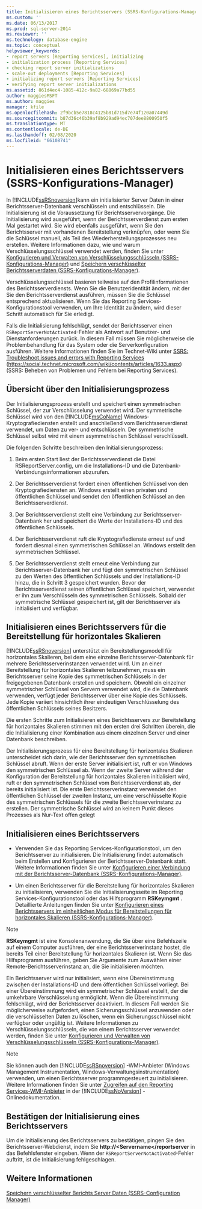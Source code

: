```yaml
---
title: Initialisieren eines Berichtsservers (SSRS-Konfigurations-Manager) | Microsoft-Dokumentation
ms.custom: ''
ms.date: 06/13/2017
ms.prod: sql-server-2014
ms.reviewer: ''
ms.technology: database-engine
ms.topic: conceptual
helpviewer_keywords:
- report servers [Reporting Services], initializing
- initialization process [Reporting Services]
- checking report server initializations
- scale-out deployments [Reporting Services]
- initializing report servers [Reporting Services]
- verifying report server initializations
ms.assetid: 861d4ec4-1085-412c-9a82-68869a77bd55
author: maggiesMSFT
ms.author: maggies
manager: kfile
ms.openlocfilehash: 2f9bcb5e7818c4125b81d715d7e74f120a07449d
ms.sourcegitcommit: b87d36c46b39af8b929ad94ec707dee8800950f5
ms.translationtype: MT
ms.contentlocale: de-DE
ms.lasthandoff: 02/08/2020
ms.locfileid: "66108741"
---
```

# <a name="initialize-a-report-server-ssrs-configuration-manager"></a>Initialisieren eines Berichtsservers (SSRS-Konfigurations-Manager)
  In [!INCLUDE[ssRSnoversion](../../includes/ssrsnoversion-md.md)]kann ein initialisierter Server Daten in einer Berichtsserver-Datenbank verschlüsseln und entschlüsseln. Die Initialisierung ist die Voraussetzung für Berichtsservervorgänge. Die Initialisierung wird ausgeführt, wenn der Berichtsserverdienst zum ersten Mal gestartet wird. Sie wird ebenfalls ausgeführt, wenn Sie den Berichtsserver mit vorhandenen Bereitstellung verknüpfen, oder wenn Sie die Schlüssel manuell, als Teil des Wiederherstellungsprozesses neu erstellen. Weitere Informationen dazu, wie und warum Verschlüsselungsschlüssel verwendet werden, finden Sie unter [Konfigurieren und Verwalten von Verschlüsselungsschlüsseln (SSRS-Konfigurations-Manager)](ssrs-encryption-keys-manage-encryption-keys.md) und [Speichern verschlüsselter Berichtsserverdaten (SSRS-Konfigurations-Manager)](ssrs-encryption-keys-store-encrypted-report-server-data.md).  
  
 Verschlüsselungsschlüssel basieren teilweise auf den Profilinformationen des Berichtsserverdiensts. Wenn Sie die Benutzeridentität ändern, mit der Sie den Berichtsserverdienst ausführen, müssen Sie die Schlüssel entsprechend aktualisieren. Wenn Sie das Reporting Services-Konfigurationstool verwenden, um Ihre Identität zu ändern, wird dieser Schritt automatisch für Sie erledigt.  
  
 Falls die Initialisierung fehlschlägt, sendet der Berichtsserver einen `RSReportServerNotActivated`-Fehler als Antwort auf Benutzer- und Dienstanforderungen zurück. In diesem Fall müssen Sie möglicherweise die Problembehandlung für das System oder die Serverkonfiguration ausführen. Weitere Informationen finden Sie im Technet-Wiki unter [SSRS: Troubleshoot issues and errors with Reporting Services](https://social.technet.microsoft.com/wiki/contents/articles/1633.aspx) (https://social.technet.microsoft.com/wiki/contents/articles/1633.aspx) (SSRS: Beheben von Problemen und Fehlern bei Reporting Services).  
  
## <a name="overview-of-the-initialization-process"></a>Übersicht über den Initialisierungsprozess  
 Der Initialisierungsprozess erstellt und speichert einen symmetrischen Schlüssel, der zur Verschlüsselung verwendet wird. Der symmetrische Schlüssel wird von den [!INCLUDE[msCoName](../../includes/msconame-md.md)] Windows-Kryptografiediensten erstellt und anschließend vom Berichtsserverdienst verwendet, um Daten zu ver- und entschlüsseln. Der symmetrische Schlüssel selbst wird mit einem asymmetrischen Schlüssel verschlüsselt.  
  
 Die folgenden Schritte beschreiben den Initialisierungsprozess:  
  
1.  Beim ersten Start liest der Berichtsserverdienst die Datei RSReportServer.config, um die Installations-ID und die Datenbank-Verbindungsinformationen abzurufen.  
  
2.  Der Berichtsserverdienst fordert einen öffentlichen Schlüssel von den Kryptografiediensten an. Windows erstellt einen privaten und öffentlichen Schlüssel und sendet den öffentlichen Schlüssel an den Berichtsserverdienst.  
  
3.  Der Berichtsserverdienst stellt eine Verbindung zur Berichtsserver-Datenbank her und speichert die Werte der Installations-ID und des öffentlichen Schlüssels.  
  
4.  Der Berichtsserverdienst ruft die Kryptografiedienste erneut auf und fordert diesmal einen symmetrischen Schlüssel an. Windows erstellt den symmetrischen Schlüssel.  
  
5.  Der Berichtsserverdienst stellt erneut eine Verbindung zur Berichtsserver-Datenbank her und fügt den symmetrischen Schlüssel zu den Werten des öffentlichen Schlüssels und der Installations-ID hinzu, die in Schritt 3 gespeichert wurden. Bevor der Berichtsserverdienst seinen öffentlichen Schlüssel speichert, verwendet er ihn zum Verschlüsseln des symmetrischen Schlüssels. Sobald der symmetrische Schlüssel gespeichert ist, gilt der Berichtsserver als initialisiert und verfügbar.  
  
## <a name="initializing-a-report-server-for-scale-out-deployment"></a>Initialisieren eines Berichtsservers für die Bereitstellung für horizontales Skalieren  
 [!INCLUDE[ssRSnoversion](../../includes/ssrsnoversion-md.md)] unterstützt ein Bereitstellungsmodell für horizontales Skalieren, bei dem eine einzelne Berichtsserver-Datenbank für mehrere Berichtsserverinstanzen verwendet wird. Um an einer Bereitstellung für horizontales Skalieren teilzunehmen, muss ein Berichtsserver seine Kopie des symmetrischen Schlüssels in der freigegebenen Datenbank erstellen und speichern. Obwohl ein einzelner symmetrischer Schlüssel von Servern verwendet wird, die die Datenbank verwenden, verfügt jeder Berichtsserver über eine Kopie des Schlüssels. Jede Kopie variiert hinsichtlich ihrer eindeutigen Verschlüsselung des öffentlichen Schlüssels seines Besitzers.  
  
 Die ersten Schritte zum Initialisieren eines Berichtsservers zur Bereitstellung für horizontales Skalieren stimmen mit den ersten drei Schritten überein, die die Initialisierung einer Kombination aus einem einzelnen Server und einer Datenbank beschreiben.  
  
 Der Initialisierungsprozess für eine Bereitstellung für horizontales Skalieren unterscheidet sich darin, wie der Berichtsserver den symmetrischen Schlüssel abruft. Wenn der erste Server initialisiert ist, ruft er von Windows den symmetrischen Schlüssel ab. Wenn der zweite Server während der Konfiguration der Bereitstellung für horizontales Skalieren initialisiert wird, ruft er den symmetrischen Schlüssel vom Berichtsserverdienst ab, der bereits initialisiert ist. Die erste Berichtsserverinstanz verwendet den öffentlichen Schlüssel der zweiten Instanz, um eine verschlüsselte Kopie des symmetrischen Schlüssels für die zweite Berichtsserverinstanz zu erstellen. Der symmetrische Schlüssel wird an keinem Punkt dieses Prozesses als Nur-Text offen gelegt  
  
## <a name="how-to-initialize-a-report-server"></a>Initialisieren eines Berichtsservers  
  
-   Verwenden Sie das Reporting Services-Konfigurationstool, um den Berichtsserver zu initialisieren. Die Initialisierung findet automatisch beim Erstellen und Konfigurieren der Berichtsserver-Datenbank statt. Weitere Informationen finden Sie unter [Konfigurieren einer Verbindung mit der Berichtsserver-Datenbank &#40;SSRS-Konfigurations-Manager&#41;](../../sql-server/install/configure-a-report-server-database-connection-ssrs-configuration-manager.md).  
  
-   Um einen Berichtsserver für die Bereitstellung für horizontales Skalieren zu initialisieren, verwenden Sie die Initialisierungsseite im Reporting Services-Konfigurationstool oder das Hilfsprogramm **RSKeymgmt** . Detaillierte Anleitungen finden Sie unter [Konfigurieren eines Berichtsservers im einheitlichen Modus für Bereitstellungen für horizontales Skalieren (SSRS-Konfigurations-Manager)](configure-a-native-mode-report-server-scale-out-deployment.md).  
  
> [!NOTE]  
>  **RSKeymgmt** ist eine Konsolenanwendung, die Sie über eine Befehlszeile auf einem Computer ausführen, der eine Berichtsserverinstanz hostet, die bereits Teil einer Bereitstellung für horizontales Skalieren ist. Wenn Sie das Hilfsprogramm ausführen, geben Sie Argumente zum Auswählen einer Remote-Berichtsserverinstanz an, die Sie initialisieren möchten.  
  
 Ein Berichtsserver wird nur initialisiert, wenn eine Übereinstimmung zwischen der Installations-ID und dem öffentlichen Schlüssel vorliegt. Bei einer Übereinstimmung wird ein symmetrischer Schlüssel erstellt, der die umkehrbare Verschlüsselung ermöglicht. Wenn die Übereinstimmung fehlschlägt, wird der Berichtsserver deaktiviert. In diesem Fall werden Sie möglicherweise aufgefordert, einen Sicherungsschlüssel anzuwenden oder die verschlüsselten Daten zu löschen, wenn ein Sicherungsschlüssel nicht verfügbar oder ungültig ist. Weitere Informationen zu Verschlüsselungsschlüsseln, die von einem Berichtsserver verwendet werden, finden Sie unter [Konfigurieren und Verwalten von Verschlüsselungsschlüsseln (SSRS-Konfigurations-Manager)](ssrs-encryption-keys-manage-encryption-keys.md).  
  
> [!NOTE]  
>  Sie können auch den [!INCLUDE[ssRSnoversion](../../includes/ssrsnoversion-md.md)] -WMI-Anbieter (Windows Management Instrumentation, Windows-Verwaltungsinstrumentation) verwenden, um einen Berichtsserver programmgesteuert zu initialisieren. Weitere Informationen finden Sie unter [Zugreifen auf den Reporting Services-WMI-Anbieter](../tools/access-the-reporting-services-wmi-provider.md) in der [!INCLUDE[ssNoVersion](../../includes/ssnoversion-md.md)] -Onlinedokumentation.  
  
## <a name="how-to-confirm-a-report-server-initialization"></a>Bestätigen der Initialisierung eines Berichtsservers  
 Um die Initialisierung des Berichtsservers zu bestätigen, pingen Sie den Berichtsserver-Webdienst, indem Sie **http://<Servername\</reportserver** in das Befehlsfenster eingeben. Wenn der `RSReportServerNotActivated`-Fehler auftritt, ist die Initialisierung fehlgeschlagen.  
  
## <a name="see-also"></a>Weitere Informationen  
 [Speichern verschlüsselter Berichts Server Daten &#40;SSRS-Configuration Manager&#41;](ssrs-encryption-keys-store-encrypted-report-server-data.md)  
  
  
